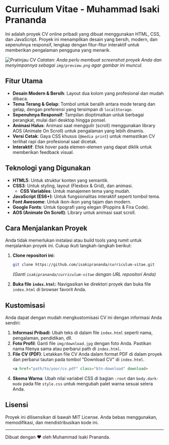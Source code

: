 # Curriculum Vitae - Muhammad Isaki Prananda

Ini adalah proyek CV online pribadi yang dibuat menggunakan HTML, CSS, dan JavaScript. Proyek ini menampilkan desain yang bersih, modern, dan sepenuhnya responsif, lengkap dengan fitur-fitur interaktif untuk memberikan pengalaman pengguna yang menarik.

![Pratinjau CV](img/preview.jpg)
*Catatan: Anda perlu membuat screenshot proyek Anda dan menyimpannya sebagai `img/preview.png` agar gambar ini muncul.*

## Fitur Utama

- **Desain Modern & Bersih**: Layout dua kolom yang profesional dan mudah dibaca.
- **Tema Terang & Gelap**: Tombol untuk beralih antara mode terang dan gelap, dengan preferensi yang tersimpan di `localStorage`.
- **Sepenuhnya Responsif**: Tampilan dioptimalkan untuk berbagai perangkat, mulai dari desktop hingga ponsel.
- **Animasi Halus**: Animasi saat menggulir (scroll) menggunakan library AOS (Animate On Scroll) untuk pengalaman yang lebih dinamis.
- **Versi Cetak**: Gaya CSS khusus (`@media print`) untuk memastikan CV terlihat rapi dan profesional saat dicetak.
- **Interaktif**: Efek hover pada elemen-elemen yang dapat diklik untuk memberikan feedback visual.

## Teknologi yang Digunakan

- **HTML5**: Untuk struktur konten yang semantik.
- **CSS3**: Untuk styling, layout (Flexbox & Grid), dan animasi.
  - **CSS Variables**: Untuk manajemen tema yang mudah.
- **JavaScript (ES6+)**: Untuk fungsionalitas interaktif seperti tombol tema.
- **Font Awesome**: Untuk ikon-ikon yang tajam dan modern.
- **Google Fonts**: Untuk tipografi yang elegan (Poppins & Fira Code).
- **AOS (Animate On Scroll)**: Library untuk animasi saat scroll.

## Cara Menjalankan Proyek

Anda tidak memerlukan instalasi atau build tools yang rumit untuk menjalankan proyek ini. Cukup ikuti langkah-langkah berikut:

1.  **Clone repositori ini:**
    ```bash
    git clone https://github.com/isakiprananda/curriculum-vitae.git
    ```
    *(Ganti `isakiprananda/curriculum-vitae` dengan URL repositori Anda)*

2.  **Buka file `index.html`:**
    Navigasikan ke direktori proyek dan buka file `index.html` di browser favorit Anda.

## Kustomisasi

Anda dapat dengan mudah mengkustomisasi CV ini dengan informasi Anda sendiri:

1.  **Informasi Pribadi**: Ubah teks di dalam file `index.html` seperti nama, pengalaman, pendidikan, dll.
2.  **Foto Profil**: Ganti file `img/download.jpg` dengan foto Anda. Pastikan nama filenya sama atau perbarui path di `index.html`.
3.  **File CV (PDF)**: Letakkan file CV Anda dalam format PDF di dalam proyek dan perbarui tautan pada tombol "Download CV" di `index.html`.
    ```html
    <a href="path/to/your/cv.pdf" class="btn-download" download>
    ```
4.  **Skema Warna**: Ubah nilai variabel CSS di bagian `:root` dan `body.dark-mode` pada file `style.css` untuk mengubah palet warna sesuai selera Anda.

## Lisensi

Proyek ini dilisensikan di bawah MIT License. Anda bebas menggunakan, memodifikasi, dan mendistribusikan kode ini.

---

Dibuat dengan ❤️ oleh Muhammad Isaki Prananda.
